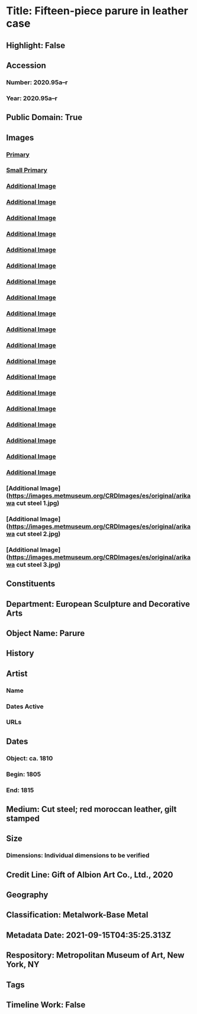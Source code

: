 # Title: Fifteen-piece parure in leather case
## Highlight: False
## Accession
### Number: 2020.95a–r
### Year: 2020.95a–r
## Public Domain: True
## Images
### [Primary](https://images.metmuseum.org/CRDImages/es/original/DP-20253-042.jpg)
### [Small Primary](https://images.metmuseum.org/CRDImages/es/web-large/DP-20253-042.jpg)
### [Additional Image](https://images.metmuseum.org/CRDImages/es/original/DP-20253-004.jpg)
### [Additional Image](https://images.metmuseum.org/CRDImages/es/original/DP-20253-003.jpg)
### [Additional Image](https://images.metmuseum.org/CRDImages/es/original/DP-20253-040.jpg)
### [Additional Image](https://images.metmuseum.org/CRDImages/es/original/DP-20253-037.jpg)
### [Additional Image](https://images.metmuseum.org/CRDImages/es/original/DP-20253-028.jpg)
### [Additional Image](https://images.metmuseum.org/CRDImages/es/original/DP-20253-027.jpg)
### [Additional Image](https://images.metmuseum.org/CRDImages/es/original/DP-20253-041.jpg)
### [Additional Image](https://images.metmuseum.org/CRDImages/es/original/DP-20253-030.jpg)
### [Additional Image](https://images.metmuseum.org/CRDImages/es/original/DP-20253-031.jpg)
### [Additional Image](https://images.metmuseum.org/CRDImages/es/original/DP-20253-032.jpg)
### [Additional Image](https://images.metmuseum.org/CRDImages/es/original/DP-20253-029.jpg)
### [Additional Image](https://images.metmuseum.org/CRDImages/es/original/DP-20253-033.jpg)
### [Additional Image](https://images.metmuseum.org/CRDImages/es/original/DP-20253-038.jpg)
### [Additional Image](https://images.metmuseum.org/CRDImages/es/original/DP-20253-039.jpg)
### [Additional Image](https://images.metmuseum.org/CRDImages/es/original/DP-20253-035.jpg)
### [Additional Image](https://images.metmuseum.org/CRDImages/es/original/DP-20253-036.jpg)
### [Additional Image](https://images.metmuseum.org/CRDImages/es/original/DP-20253-034.jpg)
### [Additional Image](https://images.metmuseum.org/CRDImages/es/original/DP-20253-043.jpg)
### [Additional Image](https://images.metmuseum.org/CRDImages/es/original/DP-20253-044.jpg)
### [Additional Image](https://images.metmuseum.org/CRDImages/es/original/arikawa cut steel 1.jpg)
### [Additional Image](https://images.metmuseum.org/CRDImages/es/original/arikawa cut steel 2.jpg)
### [Additional Image](https://images.metmuseum.org/CRDImages/es/original/arikawa cut steel 3.jpg)
## Constituents
## Department: European Sculpture and Decorative Arts
## Object Name: Parure
## History
## Artist
### Name
### Dates Active
### URLs
## Dates
### Object: ca. 1810
### Begin: 1805
### End: 1815
## Medium: Cut steel; red moroccan leather, gilt stamped
## Size
### Dimensions: Individual dimensions to be verified
## Credit Line: Gift of Albion Art Co., Ltd., 2020
## Geography
## Classification: Metalwork-Base Metal
## Metadata Date: 2021-09-15T04:35:25.313Z
## Respository: Metropolitan Museum of Art, New York, NY
## Tags
## Timeline Work: False